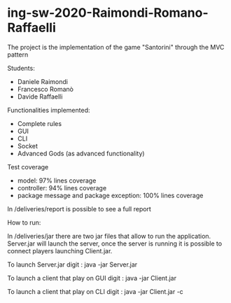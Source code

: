 # ing-sw-2020-Raimondi-Romano-Raffaelli

The project is the implementation of the game "Santorini" through 
the MVC pattern

Students:
- Daniele Raimondi
- Francesco Romanò
- Davide Raffaelli

Functionalities implemented:
- Complete rules
- GUI
- CLI
- Socket
- Advanced Gods (as advanced functionality)

Test coverage
- model: 97% lines coverage
- controller: 94% lines coverage
- package message and package exception: 100% lines coverage

In /deliveries/report is possible to see a full report

How to run:

In /deliveries/jar there are two jar files that allow to run the application.
Server.jar will launch the server, once the server is running it is possible to connect players launching Client.jar.

To launch Server.jar digit :   java -jar Server.jar

To launch a client that play on GUI digit :   java -jar Client.jar

To launch a client that play on CLI digit :   java -jar Client.jar -c